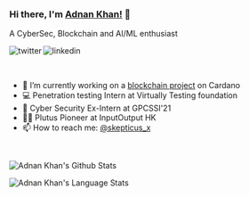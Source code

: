 ### Hi there, I'm [Adnan Khan!](https://twitter.com/skepticus_x) 👋
A CyberSec, Blockchain and AI/ML enthusiast

<p>
<a href="https://twitter.com/skepticus_x">
   <img align="left" alt="twitter" src="https://img.shields.io/badge/Twitter-1DA1F2?style=for-the-badge&logo=twitter&logoColor=white" />
</a>&nbsp;&nbsp;

<a href="https://www.linkedin.com/in/adnan-khan-x/">
   <img align="left" alt="linkedin" src="https://img.shields.io/badge/LinkedIn-0077B5?style=for-the-badge&logo=linkedin&logoColor=white" />
</a>
<p/>
<br>

<p>

- 🔭 I’m currently working on a [blockchain project](https://github.com/deqree-in) on Cardano
- 💻 Penetration testing Intern at Virtually Testing foundation
- 💬 Cyber Security Ex-Intern at GPCSSI'21
- 👨‍💻 Plutus Pioneer at InputOutput HK
- 📫 How to reach me: [@skepticus_x](https://twitter.com/skepticus_x)

</p>
<br/>


![Adnan Khan's Github Stats](https://github-readme-stats.vercel.app/api?username=SkepX&show_icons=true&include_all_commits=true&&theme=radical)

![Adnan Khan's Language Stats](https://github-readme-stats.vercel.app/api/top-langs/?username=SkepX&layout=compact&theme=radical)


